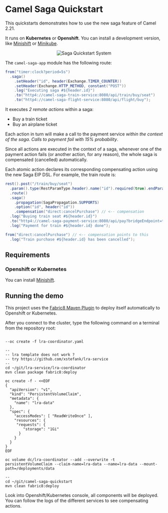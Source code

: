 # Camel Saga Quickstart

This quickstarts demonstrates how to use the new saga feature of Camel 2.21.

It runs on **Kubernetes** or **Openshift**. You can install a development version, like [Minishift](https://github.com/minishift/minishift/releases)
or [Minikube](https://github.com/kubernetes/minikube/releases).

<p style="text-align: center">
    <img src="/saga-quickstart-system.png" alt="Saga Quickstart System"/>
</p>

The `camel-saga-app` module has the following route:

```java
from("timer:clock?period=5s")
  .saga()
    .setHeader("id", header(Exchange.TIMER_COUNTER))
    .setHeader(Exchange.HTTP_METHOD, constant("POST"))
    .log("Executing saga #${header.id}")
    .to("http4://camel-saga-train-service:8080/api/train/buy/seat")
    .to("http4://camel-saga-flight-service:8080/api/flight/buy");
```

It executes *2 remote actions* within a saga:
- Buy a train ticket
- Buy an airplane ticket

Each action in turn will make a call to the payment service *within the context of the saga*. *Calls to payment fail with 15% probability*.

Since all actions are executed in the context of a saga, whenever one of the payment action fails (or another action, for any reason), 
the whole saga is compensated (cancelled) automatically.

Each atomic action declares its corresponding compensating action using the new Saga EIP DSL. For example, the train 
route is:

```java
rest().post("/train/buy/seat")
  .param().type(RestParamType.header).name("id").required(true).endParam()
  .route()
  .saga()
    .propagation(SagaPropagation.SUPPORTS)
    .option("id", header("id"))
    .compensation("direct:cancelPurchase") // <-- compensation
  .log("Buying train seat #${header.id}")
  .to("http4://camel-saga-payment-service:8080/api/pay?bridgeEndpoint=true&type=train")
  .log("Payment for train #${header.id} done");

from("direct:cancelPurchase") // <-- compensation points to this
  .log("Train purchase #${header.id} has been cancelled");
```

## Requirements

### Openshift or Kubernetes

You can install [Minishift](https://github.com/minishift/minishift/releases).

## Running the demo

This project uses the [Fabric8 Maven Plugin](https://maven.fabric8.io/) to deploy itself automatically to Openshift or Kubernetes.

After you connect to the cluster, type the following command on a terminal from the repository root:

```

--oc create -f lra-coordinator.yaml

--
-- lra template does not work ?
-- try https://github.com/xstefank/lra-service
--
cd ~/git/lra-service/lra-coordinator
mvn clean package fabric8:deploy

oc create -f - <<EOF
{
  "apiVersion": "v1",
  "kind": "PersistentVolumeClaim",
  "metadata": {
    "name": "lra-data"
  },
  "spec": {
    "accessModes": [ "ReadWriteOnce" ],
    "resources": {
     "requests": {
        "storage": "1Gi"
      }
    }
  }
}
EOF

oc volume dc/lra-coordinator --add --overwrite -t persistentVolumeClaim --claim-name=lra-data --name=lra-data --mount-path=/deployments/data

--
cd ~/git/camel-saga-quickstart
mvn clean fabric8:deploy
```

Look into Openshift/Kubernetes console, all components will be deployed. You can follow the logs of the different services to see compensating actions.
